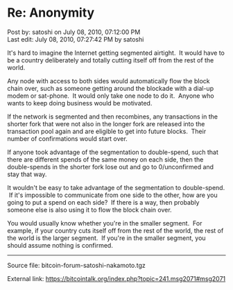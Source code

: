 # Re: Anonymity

Post by: satoshi on July 08, 2010, 07:12:00 PM<br>
Last edit: July 08, 2010, 07:27:42 PM by satoshi

It's hard to imagine the Internet getting segmented airtight. &nbsp;It would have to be a country deliberately and totally cutting itself off from the rest of the world.

Any node with access to both sides would automatically flow the block chain over, such as someone getting around the blockade with a dial-up modem or sat-phone. &nbsp;It would only take one node to do it. &nbsp;Anyone who wants to keep doing business would be motivated.

If the network is segmented and then recombines, any transactions in the shorter fork that were not also in the longer fork are released into the transaction pool again and are eligible to get into future blocks. &nbsp;Their number of confirmations would start over.

If anyone took advantage of the segmentation to double-spend, such that there are different spends of the same money on each side, then the double-spends in the shorter fork lose out and go to 0/unconfirmed and stay that way.

It wouldn't be easy to take advantage of the segmentation to double-spend. &nbsp;If it's impossible to communicate from one side to the other, how are you going to put a spend on each side? &nbsp;If there is a way, then probably someone else is also using it to flow the block chain over.

You would usually know whether you're in the smaller segment. &nbsp;For example, if your country cuts itself off from the rest of the world, the rest of the world is the larger segment. &nbsp;If you're in the smaller segment, you should assume nothing is confirmed.

---

Source file: bitcoin-forum-satoshi-nakamoto.tgz

External link: https://bitcointalk.org/index.php?topic=241.msg2071#msg2071
